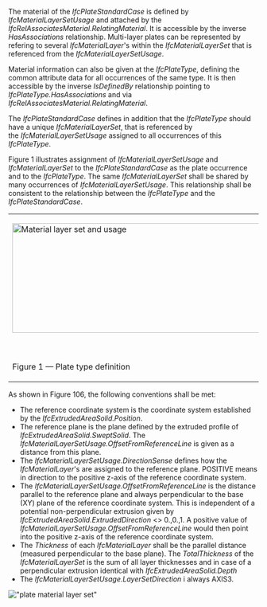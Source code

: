 The material of the _IfcPlateStandardCase_ is defined by _IfcMaterialLayerSetUsage_ and attached by the _IfcRelAssociatesMaterial_._RelatingMaterial_. It is accessible by the inverse _HasAssociations_ relationship. Multi-layer plates can be represented by refering to several _IfcMaterialLayer_'s within the _IfcMaterialLayerSet_ that is referenced from the _IfcMaterialLayerSetUsage_.&nbsp;

Material information can also be given at the _IfcPlateType_, defining the common attribute data for all occurrences of the same type.&nbsp;It is then accessible by the inverse _IsDefinedBy_ relationship pointing to _IfcPlateType.HasAssociations_ and via _IfcRelAssociatesMaterial.RelatingMaterial_.

The _IfcPlateStandardCase_ defines in addition that the _IfcPlateType_ should have a unique _IfcMaterialLayerSet_, that is referenced by the&nbsp;_IfcMaterialLayerSetUsage_ assigned to all occurrences of this _IfcPlateType_.

Figure 1 illustrates assignment of _IfcMaterialLayerSetUsage_ and _IfcMaterialLayerSet_ to the _IfcPlateStandardCase_ as the plate occurrence and to the _IfcPlateType_. The same _IfcMaterialLayerSet_ shall be shared by many occurrences of _IfcMaterialLayerSetUsage_. This relationship shall be consistent to the relationship between the _IfcPlateType_ and the _IfcPlateStandardCase_.

<table border="0" cellpadding="2" cellspacing="2">

<tr><td width="610" align="left" valign="top">
<p><img src="../../../figures/IfcSlab_MaterialUsage-01.png" alt="Material layer set and usage" height="220" width="501">&nbsp;</p></td></tr>

<tr><td><p class="figure">Figure 1 &mdash; Plate type definition</p></td></tr>

</table>

As shown in Figure 106, the following conventions shall be met:

* The reference coordinate system is the coordinate system established by the _IfcExtrudedAreaSolid.Position_.
* The reference plane is the plane defined by the extruded profile of _IfcExtrudedAreaSolid.SweptSolid_. The _IfcMaterialLayerSetUsage.OffsetFromReferenceLine_ is given as a distance from this plane.
* The _IfcMaterialLayerSetUsage.DirectionSense_ defines how the _IfcMaterialLayer_'s are assigned to the reference plane. POSITIVE means in direction to the positive z-axis of the reference coordinate system.
* The _IfcMaterialLayerSetUsage.OffsetFromReferenceLine_ is the distance parallel to the reference plane and always perpendicular to the base (XY) plane of the reference coordinate system. This is independent of a potential non-perpendicular extrusion given by _IfcExtrudedAreaSolid.ExtrudedDirection_ &lt;&gt; 0.,0.,1. A positive value of _IfcMaterialLayerSetUsage.OffsetFromReferenceLine_ would then point into the positive z-axis of the reference coordinate system.
* The _Thickness_ of each _IfcMaterialLayer_ shall be the parallel distance (measured perpendicular to the base plane). The _TotalThickness_ of the _IfcMaterialLayerSet_ is the sum of all layer thicknesses and in case of a perpendicular extrusion identical with _IfcExtrudedAreaSolid.Depth_
* The _IfcMaterialLayerSetUsage.LayerSetDirection_ i always AXIS3.

!["plate material layer set"](../../../figures/IfcMaterialLayerSetUsage_Slab-01.png "Figure 2 &mdash; Plate material layers")